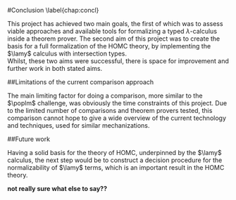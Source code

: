 #Conclusion
\label{chap:concl}

This project has achieved two main goals, the first of which was to assess viable approaches and available tools for formalizing a typed $\lambda$-calculus inside a theorem prover. The second aim of this project was to create the basis for a full formalization of the HOMC theory, by implementing the $\lamy$ calculus with intersection types.    
Whilst, these two aims were successful, there is space for improvement and further work in both stated aims.

##Limitations of the current comparison approach

The main limiting factor for doing a comparison, more similar to the $\poplm$ challenge, was obviously the time constraints of this project. Due to the limited number of comparisons and theorem provers tested, this comparison cannot hope to give a wide overview of the current technology and techniques, used for similar mechanizations.    

##Future work

Having a solid basis for the theory of HOMC, underpinned by the $\lamy$ calculus, the next step would be to construct a decision procedure for the normalizability of $\lamy$ terms, which is an important result in the HOMC theory.

**not really sure what else to say??**
